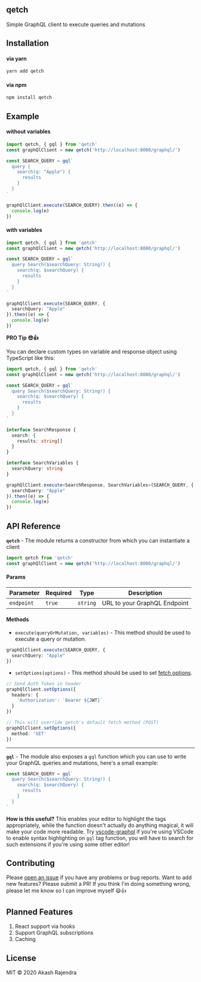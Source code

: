 ## qetch
Simple GraphQL client to execute queries and mutations

## Installation 

#### via yarn
```sh
yarn add qetch
```

#### via npm
```sh
npm install qetch
```

## Example

#### without variables
```ts
import qetch, { gql } from 'qetch'
const graphQlClient = new qetch('http://localhost:8080/graphql/')

const SEARCH_QUERY = gql`
  query {
    search(q: "Apple") {
      results
    }
  }
`

graphQlClient.execute(SEARCH_QUERY).then((e) => {
  console.log(e)
})
```

#### with variables
```ts
import qetch, { gql } from 'qetch'
const graphQlClient = new qetch('http://localhost:8080/graphql/')

const SEARCH_QUERY = gql`
  query Search($searchQuery: String!) {
    search(q: $searchQuery) {
      results
    }
  }
`

graphQlClient.execute(SEARCH_QUERY, {
  searchQuery: "Apple"
}).then((e) => {
  console.log(e)
})
```

**PRO Tip :sunglasses::+1:**

You can declare custom types on variable and response object using TypeScript like this:

```ts
import qetch, { gql } from 'qetch'
const graphQlClient = new qetch('http://localhost:8080/graphql/')

const SEARCH_QUERY = gql`
  query Search($searchQuery: String!) {
    search(q: $searchQuery) {
      results
    }
  }
`

interface SearchResponse {
  search: {
    results: string[]
  }
}

interface SearchVariables {
  searchQuery: string
}

graphQlClient.execute<SearchResponse, SearchVariables>(SEARCH_QUERY, {
  searchQuery: "Apple"
}).then((e) => {
  console.log(e)
})
```

## API Reference

**`qetch`** - The module returns a constructor from which you can instantiate a client 

```ts
import qetch from 'qetch'
const graphQlClient = new qetch('http://localhost:8080/graphql/')
```

#### Params

| Parameter         | Required | Type          | Description  |
|-------------------|----------|---------------|--------------|
| `endpoint`        | `true`   |`string`        | URL to your GraphQL Endpoint |

#### Methods

- `execute(queryOrMutation, variables)` - This method should be used to execute a query or mutation.

```ts
graphQlClient.execute(SEARCH_QUERY, {
  searchQuery: "Apple"
})
```

- `setOptions(options)` - This method should be used to set [fetch options](https://developer.mozilla.org/en-US/docs/Web/API/WindowOrWorkerGlobalScope/fetch).

```ts
// Send Auth Token in header
graphQlClient.setOptions({
  headers: {
    'Authorization': `Bearer ${JWT}`
  }
})

// This will override qetch's default fetch method (POST)
graphQlClient.setOptions({
  method: 'GET' 
})
```

---

**`gql`** - The module also exposes a `gql` function which you can use to write your GraphQL queries and mutations, here's a small example:

```js
const SEARCH_QUERY = gql`
  query Search($searchQuery: String!) {
    search(q: $searchQuery) {
      results
    }
  }
`
```

**How is this useful?** This enables your editor to highlight the tags appropriately, while the function doesn't actually do anything magical, it will make your code more readable. Try [vscode-graphql](https://github.com/prisma-labs/vscode-graphql) if you're using VSCode to enable syntax highlighting on `gql` tag function, you will have to search for such extensions if you're using some other editor! 

## Contributing

Please [open an issue](https://github.com/arjndr/qetch/issues/new) if you have any problems or bug reports. Want to add new features? Please submit a PR! If you think I'm doing something wrong, please let me know so I can improve myself :smiley::+1:

## Planned Features

1. React support via hooks
2. Support GraphQL subscriptions
3. Caching

## License

MIT &copy; 2020 Akash Rajendra

